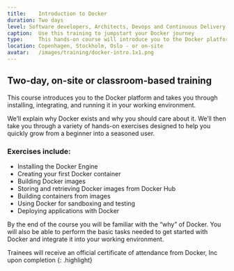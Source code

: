 ```yaml
---
title:    Introduction to Docker
duration: Two days
level: Software developers, Architects, Devops and Continuous Delivery practitioners
caption:  Use this training to jumpstart your Docker journey
type:     This hands-on course will introduce you to the Docker platform and take you through installing, integrating, and running it in your working environment.
location: Copenhagen, Stockholm, Oslo - or on-site
avatar:   /images/training/docker-intro.1x1.png
---
```


## Two-day, on-site or classroom-based training

This course introduces you to the Docker platform and takes you through installing, integrating, and running it in your working environment.

We’ll explain why Docker exists and why you should care about it.
We’ll then take you through a variety of hands-on exercises designed to help you quickly grow from a beginner into a seasoned user.

### Exercises include:

* Installing the Docker Engine
* Creating your first Docker container
* Building Docker images
* Storing and retrieving Docker images from Docker Hub
* Building containers from images
* Using Docker for sandboxing and testing
* Deploying applications with Docker

By the end of the course you will be familiar with the “why” of Docker. You will also be able to perform the basic tasks needed to get started with Docker and integrate it into your working environment.


Trainees will receive an official certificate of attendance from Docker, Inc upon completion
{: .highlight}
